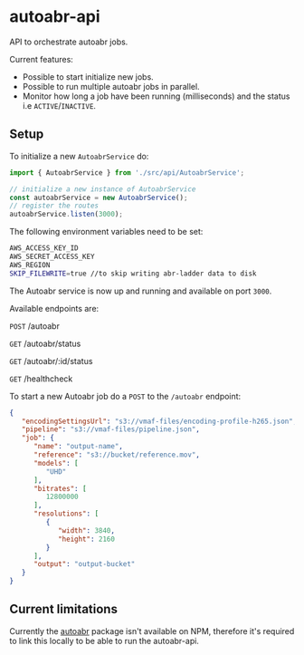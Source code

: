 # autoabr-api

API to orchestrate autoabr jobs.

Current features:

- Possible to start initialize new jobs.
- Possible to run multiple autoabr jobs in parallel.
- Monitor how long a job have been running (milliseconds) and the status i.e `ACTIVE`/`INACTIVE`.

## Setup

To initialize a new `AutoabrService` do:

```typescript
import { AutoabrService } from './src/api/AutoabrService';

// initialize a new instance of AutoabrService
const autoabrService = new AutoabrService();
// register the routes
autoabrService.listen(3000);
```

The following environment variables need to be set:

```bash
AWS_ACCESS_KEY_ID
AWS_SECRET_ACCESS_KEY
AWS_REGION
SKIP_FILEWRITE=true //to skip writing abr-ladder data to disk
```

The Autoabr service is now up and running and available on port `3000`.

Available endpoints are:

`POST` /autoabr

`GET` /autoabr/status

`GET` /autoabr/:id/status

`GET` /healthcheck

To start a new Autoabr job do a `POST` to the `/autoabr` endpoint:

```json
{
   "encodingSettingsUrl": "s3://vmaf-files/encoding-profile-h265.json",
   "pipeline": "s3://vmaf-files/pipeline.json",
   "job": {
      "name": "output-name",
      "reference": "s3://bucket/reference.mov",
      "models": [
         "UHD"
      ],
      "bitrates": [
         12800000
      ],
      "resolutions": [
         {
            "width": 3840,
            "height": 2160
         }
      ],
      "output": "output-bucket"
   }
}
```

## Current limitations

Currently the [autoabr](https://github.com/Eyevinn/autoabr) package isn't available on NPM, therefore it's required to link this locally to be able to run the autoabr-api.
